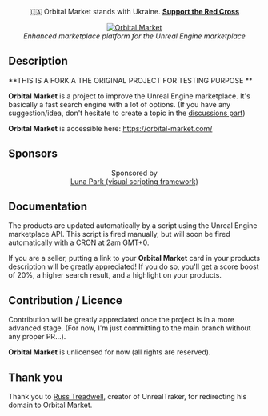 <p align="center">
🇺🇦 Orbital Market stands with Ukraine. <b><a
    href="https://www.icrc.org/en/donate/ukraine"
    target="_blank"
>Support the Red Cross</a></b>
</p>

<p align="center">
<a href="https://orbital-market.com/">
<img src="https://user-images.githubusercontent.com/4563971/106478378-6d3e9280-64a9-11eb-8ae8-ab267d097760.png" alt="Orbital Market"/>
</a><br>
<i>Enhanced marketplace platform for the Unreal Engine marketplace</i>
</p>

## Description

**THIS IS A FORK A THE ORIGINAL PROJECT FOR TESTING PURPOSE **

**Orbital Market** is a project to improve the Unreal Engine marketplace.
It's basically a fast search engine with a lot of options.
(If you have any suggestion/idea, don't hesitate to create a topic in the [discussions part](https://github.com/hugoattal/OrbitalMarket/discussions))

**Orbital Market** is accessible here: https://orbital-market.com/

## Sponsors

<p align="center">
Sponsored by<br>
<a href="https://luna-park.app" target="_blank">Luna Park (visual scripting framework)</a>
</p>

## Documentation

The products are updated automatically by a script using the Unreal Engine marketplace API.
This script is fired manually, but will soon be fired automatically with a CRON at 2am GMT+0.

If you are a seller, putting a link to your **Orbital Market** card in your products description will be greatly appreciated!
If you do so, you'll get a score boost of 20%, a higher search result, and a highlight on your products.

## Contribution / Licence

Contribution will be greatly appreciated once the project is in a more advanced stage. (For now, I'm just committing to the main branch without any proper PR...).

**Orbital Market** is unlicensed for now (all rights are reserved).

## Thank you

Thank you to [Russ Treadwell](https://twitter.com/trdwll), creator of UnrealTraker, for redirecting his domain to Orbital Market.
